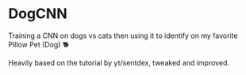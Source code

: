 # DogCNN
Training a CNN on dogs vs cats then using it to identify on my favorite Pillow Pet (Dog) 🐕

Heavily based on the tutorial by yt/sentdex, tweaked and improved. 
